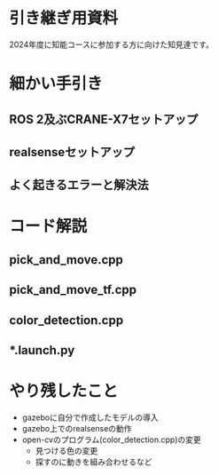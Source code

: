 # 引き継ぎ用資料
2024年度に知能コースに参加する方に向けた知見達です。

# 細かい手引き
## ROS 2及ぶCRANE-X7セットアップ

## realsenseセットアップ

## よく起きるエラーと解決法


# コード解説
## pick_and_move.cpp

## pick_and_move_tf.cpp

## color_detection.cpp

## *.launch.py


# やり残したこと
* gazeboに自分で作成したモデルの導入
* gazebo上でのrealsenseの動作
* open-cvのプログラム(color_detection.cpp)の変更
  * 見つける色の変更
  * 探すのに動きを組み合わせるなど
